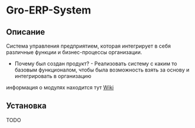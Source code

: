 # Gro-ERP-System

## Описание 
Система управления предприятием, которая интегрирует в себя различные функции и бизнес-процессы организации.

* Почему был создан продукт? - Реализовать систему с каким то базовым функционалом, чтобы была возможность взять за основу и интегрировать в организацию 

информация о модулях находится тут [Wiki](https://github.com/RickDevQQQ/Gro-ERP-System/wiki)

## Установка
TODO






